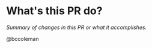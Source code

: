 # What's this PR do?

_Summary of changes in this PR or what it accomplishes._

@bccoleman

<!--

Please title your PR as follows: `feature: fix foo bar`. 
Always start with the thing you are fixing, then describe the fix.
Don't use past tense (e.g. "fixed foo bar").

Explain what your PR does and why.

If you are adding a new function, please document it and add tests:

```
code you added/updated
```

If you are fixing a bug, please add a test that covers it.

Before submitting a PR, please:
  - specify the command to execute or steps to follow to know that the problem was solved

We try to process PRs as soon as possible. They should be handled within 24 hours.

Applying labels to PRs is not needed.

Thanks a lot for your contribution!

->
